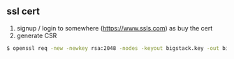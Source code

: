 ## ssl cert

1. signup / login to somewhere (https://www.ssls.com) as buy the cert
2. generate CSR

```bash
$ openssl req -new -newkey rsa:2048 -nodes -keyout bigstack.key -out bigstack.csr
```